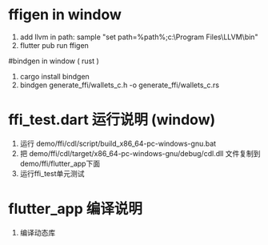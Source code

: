 # ffigen in window
1. add llvm in path: sample "set path=%path%;c:\Program Files\LLVM\bin"
2. flutter pub run ffigen

#bindgen in window ( rust )
1. cargo install bindgen
2. bindgen generate_ffi/wallets_c.h -o generate_ffi/wallets_c.rs

# ffi_test.dart 运行说明 (window)
1. 运行 demo/ffi/cdl/script/build_x86_64-pc-windows-gnu.bat
2. 把 demo/ffi/cdl/target/x86_64-pc-windows-gnu/debug/cdl.dll 文件复制到 demo/ffi/flutter_app下面
3. 运行ffi_test单元测试

# flutter_app 编译说明
1. 编译动态库 

